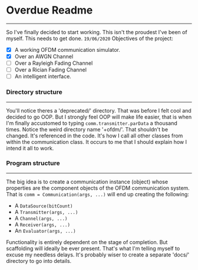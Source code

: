 # Overdue Readme
---
So I've finally decided to start working. This isn't the proudest I've been of myself. This needs to get done. `19/06/2020` Objectives of the project:
- [X] A working OFDM communication simulator.
- [X] Over an AWGN Channel
- [ ] Over a Rayleigh Fading Channel
- [ ] Over a Rician Fading Channel
- [ ] An intelligent interface.

### Directory structure
---
You'll notice theres a 'deprecated/' directory. That was before I felt cool and decided to go OOP. But I strongly feel OOP will make life easier, that is when I'm finally accustomed to typing `comm.transmitter.parData` a thousand times. Notice the weird directory name '+ofdm/'. That shouldn't be changed. It's referenced in the code. It's how I call all other classes from within the communication class. It occurs to me that I should explain how I intend it all to work.

### Program structure
---
The big idea is to create a communication instance (object) whose properties are the component objects of the OFDM communication system. That is `comm = Communication(args, ...)` will end up creating the following:
- A `DataSource(bitCount)`
- A `Transmitter(args, ...)`
- A `Channel(args, ...)`
- A `Receiver(args, ...)`
- An `Evaluator(args, ...)`

Functionality is entirely dependent on the stage of completion. But scaffolding will ideally be ever present. That's what I'm telling myself to excuse my needless delays. It's probably wiser to create a separate 'docs/' directory to go into details.

